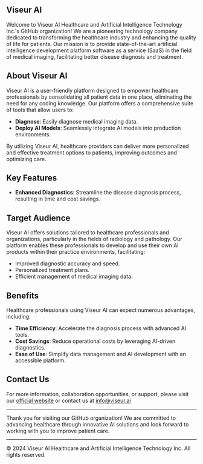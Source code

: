 
## Viseur AI

Welcome to Viseur AI Healthcare and Artificial Intelligence Technology Inc.'s GitHub organization! We are a pioneering technology company dedicated to transforming the healthcare industry and enhancing the quality of life for patients. Our mission is to provide state-of-the-art artificial intelligence development platform software as a service (SaaS) in the field of medical imaging, facilitating better disease diagnosis and treatment.

## About Viseur AI

Viseur AI is a user-friendly platform designed to empower healthcare professionals by consolidating all patient data in one place, eliminating the need for any coding knowledge. Our platform offers a comprehensive suite of tools that allow users to:

- **Diagnose**: Easily diagnose medical imaging data.
- **Deploy AI Models**: Seamlessly integrate AI models into production environments.

By utilizing Viseur AI, healthcare providers can deliver more personalized and effective treatment options to patients, improving outcomes and optimizing care.

## Key Features

- **Enhanced Diagnostics**: Streamline the disease diagnosis process, resulting in time and cost savings.

## Target Audience

Viseur AI offers solutions tailored to healthcare professionals and organizations, particularly in the fields of radiology and pathology. Our platform enables these professionals to develop and use their own AI products within their practice environments, facilitating:

- Improved diagnostic accuracy and speed.
- Personalized treatment plans.
- Efficient management of medical imaging data.

## Benefits

Healthcare professionals using Viseur AI can expect numerous advantages, including:

- **Time Efficiency**: Accelerate the diagnosis process with advanced AI tools.
- **Cost Savings**: Reduce operational costs by leveraging AI-driven diagnostics.
- **Ease of Use**: Simplify data management and AI development with an accessible platform.

## Contact Us

For more information, collaboration opportunities, or support, please visit our [official website](https://www.viseur.ai) or contact us at info@viseur.ai

---

Thank you for visiting our GitHub organization! We are committed to advancing healthcare through innovative AI solutions and look forward to working with you to improve patient care.

---

© 2024 Viseur AI Healthcare and Artificial Intelligence Technology Inc. All rights reserved.
